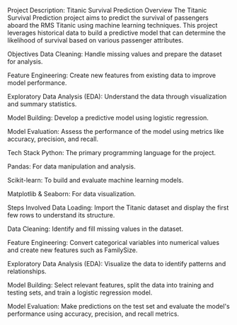 Project Description: Titanic Survival Prediction
Overview
The Titanic Survival Prediction project aims to predict the survival of passengers aboard the RMS Titanic using machine learning techniques. This project leverages historical data to build a predictive model that can determine the likelihood of survival based on various passenger attributes.

Objectives
Data Cleaning: Handle missing values and prepare the dataset for analysis.

Feature Engineering: Create new features from existing data to improve model performance.

Exploratory Data Analysis (EDA): Understand the data through visualization and summary statistics.

Model Building: Develop a predictive model using logistic regression.

Model Evaluation: Assess the performance of the model using metrics like accuracy, precision, and recall.

Tech Stack
Python: The primary programming language for the project.

Pandas: For data manipulation and analysis.

Scikit-learn: To build and evaluate machine learning models.

Matplotlib & Seaborn: For data visualization.

Steps Involved
Data Loading: Import the Titanic dataset and display the first few rows to understand its structure.

Data Cleaning: Identify and fill missing values in the dataset.

Feature Engineering: Convert categorical variables into numerical values and create new features such as FamilySize.

Exploratory Data Analysis (EDA): Visualize the data to identify patterns and relationships.

Model Building: Select relevant features, split the data into training and testing sets, and train a logistic regression model.

Model Evaluation: Make predictions on the test set and evaluate the model's performance using accuracy, precision, and recall metrics.
